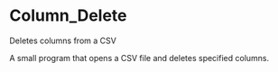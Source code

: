 # Column_Delete
Deletes columns from a CSV

A small program that opens a CSV file and deletes specified columns.
